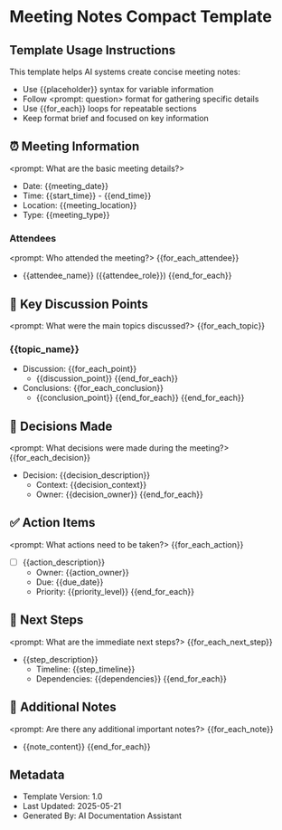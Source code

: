 # Meeting Notes Compact Template

## Template Usage Instructions

This template helps AI systems create concise meeting notes:
- Use {{placeholder}} syntax for variable information
- Follow <prompt: question> format for gathering specific details
- Use {{for_each}} loops for repeatable sections
- Keep format brief and focused on key information

## ⏰ Meeting Information
<prompt: What are the basic meeting details?>
- Date: {{meeting_date}}
- Time: {{start_time}} - {{end_time}}
- Location: {{meeting_location}}
- Type: {{meeting_type}}

### Attendees
<prompt: Who attended the meeting?>
{{for_each_attendee}}
- {{attendee_name}} ({{attendee_role}})
{{end_for_each}}

## 📝 Key Discussion Points
<prompt: What were the main topics discussed?>
{{for_each_topic}}
### {{topic_name}}
- Discussion:
{{for_each_point}}
  - {{discussion_point}}
{{end_for_each}}
- Conclusions:
{{for_each_conclusion}}
  - {{conclusion_point}}
{{end_for_each}}
{{end_for_each}}

## 🎯 Decisions Made
<prompt: What decisions were made during the meeting?>
{{for_each_decision}}
- Decision: {{decision_description}}
  - Context: {{decision_context}}
  - Owner: {{decision_owner}}
{{end_for_each}}

## ✅ Action Items
<prompt: What actions need to be taken?>
{{for_each_action}}
- [ ] {{action_description}}
  - Owner: {{action_owner}}
  - Due: {{due_date}}
  - Priority: {{priority_level}}
{{end_for_each}}

## 📅 Next Steps
<prompt: What are the immediate next steps?>
{{for_each_next_step}}
- {{step_description}}
  - Timeline: {{step_timeline}}
  - Dependencies: {{dependencies}}
{{end_for_each}}

## 📌 Additional Notes
<prompt: Are there any additional important notes?>
{{for_each_note}}
- {{note_content}}
{{end_for_each}}

## Metadata
- Template Version: 1.0
- Last Updated: 2025-05-21
- Generated By: AI Documentation Assistant
